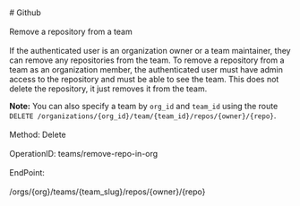 <br>#     Github</br>
<br>Remove a repository from a team</br>
<br>If the authenticated user is an organization owner or a team maintainer, they can remove any repositories from the team. To remove a repository from a team as an organization member, the authenticated user must have admin access to the repository and must be able to see the team. This does not delete the repository, it just removes it from the team.

**Note:** You can also specify a team by `org_id` and `team_id` using the route `DELETE /organizations/{org_id}/team/{team_id}/repos/{owner}/{repo}`.</br>
<br>Method: Delete</br>
<br>OperationID: teams/remove-repo-in-org</br>
<br>EndPoint:</br>
<br>/orgs/{org}/teams/{team_slug}/repos/{owner}/{repo}</br>
